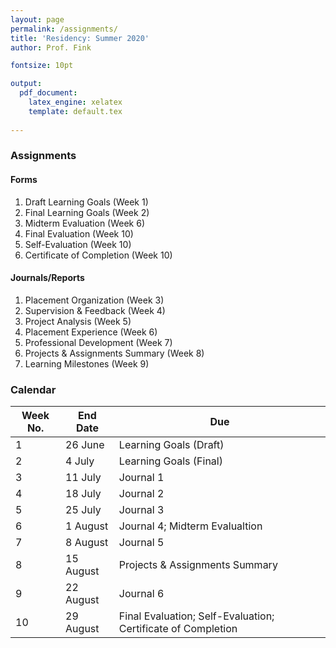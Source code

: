 ```yaml
---
layout: page
permalink: /assignments/
title: 'Residency: Summer 2020'
author: Prof. Fink

fontsize: 10pt

output: 
  pdf_document:
    latex_engine: xelatex
    template: default.tex
  
---
```

### Assignments 

#### Forms

1. Draft Learning Goals (Week 1)
2. Final Learning Goals (Week 2)
3. Midterm Evaluation (Week 6)
4. Final Evaluation (Week 10)
5. Self-Evaluation (Week 10)
6. Certificate of Completion (Week 10)


#### Journals/Reports

1. Placement Organization (Week 3)
2. Supervision & Feedback (Week 4)
3. Project Analysis (Week 5)
4. Placement Experience (Week 6)
5. Professional Development (Week 7)
6. Projects & Assignments Summary (Week 8)
7. Learning Milestones (Week 9)

### Calendar 

 Week No. | End Date  | Due 
----------|-----------|-----
 1        | 26 June   | Learning Goals (Draft)
 2        | 4 July    | Learning Goals (Final)
 3        | 11 July   | Journal 1 
 4        | 18 July   | Journal 2 
 5        | 25 July   | Journal 3 
 6        | 1 August  | Journal 4; Midterm Evalualtion
 7        | 8 August  | Journal 5 
 8        | 15 August | Projects & Assignments Summary 
 9        | 22 August | Journal 6 
 10       | 29 August | Final Evaluation; Self-Evaluation; Certificate of Completion
